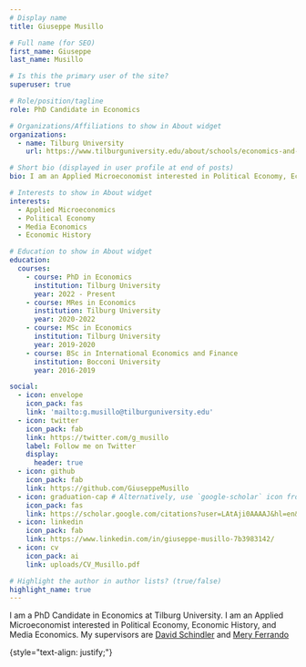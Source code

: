 ```yaml
---
# Display name
title: Giuseppe Musillo

# Full name (for SEO)
first_name: Giuseppe
last_name: Musillo

# Is this the primary user of the site?
superuser: true

# Role/position/tagline
role: PhD Candidate in Economics

# Organizations/Affiliations to show in About widget
organizations:
  - name: Tilburg University
    url: https://www.tilburguniversity.edu/about/schools/economics-and-management/organization/departments/economics

# Short bio (displayed in user profile at end of posts)
bio: I am an Applied Microeconomist interested in Political Economy, Economic History, and Media Economics.

# Interests to show in About widget
interests:
  - Applied Microeconomics
  - Political Economy
  - Media Economics
  - Economic History

# Education to show in About widget
education:
  courses:
    - course: PhD in Economics
      institution: Tilburg University
      year: 2022 - Present
    - course: MRes in Economics
      institution: Tilburg University
      year: 2020-2022
    - course: MSc in Economics
      institution: Tilburg University
      year: 2019-2020
    - course: BSc in International Economics and Finance
      institution: Bocconi University
      year: 2016-2019

social:
  - icon: envelope
    icon_pack: fas
    link: 'mailto:g.musillo@tilburguniversity.edu'
  - icon: twitter
    icon_pack: fab
    link: https://twitter.com/g_musillo
    label: Follow me on Twitter
    display:
      header: true
  - icon: github
    icon_pack: fab
    link: https://github.com/GiuseppeMusillo
  - icon: graduation-cap # Alternatively, use `google-scholar` icon from `ai` icon pack
    icon_pack: fas
    link: https://scholar.google.com/citations?user=LAtAji0AAAAJ&hl=en&authuser=1
  - icon: linkedin
    icon_pack: fab
    link: https://www.linkedin.com/in/giuseppe-musillo-7b3983142/
  - icon: cv
    icon_pack: ai
    link: uploads/CV_Musillo.pdf

# Highlight the author in author lists? (true/false)
highlight_name: true
---
```


I am a PhD Candidate in Economics at Tilburg University. I am an Applied Microeconomist interested in Political Economy, Economic History, and Media Economics. My supervisors are [David Schindler](https://david-schindler.de/) and [Mery Ferrando](https://meryferrando.com/)
  
{style="text-align: justify;"}
